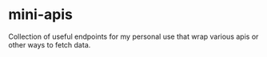 # mini-apis

Collection of useful endpoints for my personal use that wrap various apis or other ways to fetch data.
